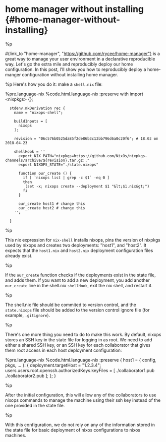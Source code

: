 # home manager without installing {#home-manager-without-installing}
%p

  #{link_to "home-manager", "https://github.com/rycee/home-manager"} is a great way to manage your user environment in a declarative reproducible way. Let's go the extra mile and reproducibly deploy our home configuration. In this post, I'll show you how to reproducibly deploy a home-manger configuration without installing home manager.



%p
  Here's how you do it: make a <code>shell.nix</code> file:

%pre.language-nix
  %code.html.language-nix
    :preserve
      with import &lt;nixpkgs&gt; {};

      stdenv.mkDerivation rec {
        name = "nixops-shell";

        buildInputs = [
          nixops
        ];

        revision = "06c576b0525da85f2de86b3c13bb796d6a0c20f6"; # 18.03 on 2018-04-23

        shellHook = ''
          export NIX_PATH="nixpkgs=https://github.com/NixOs/nixpkgs-channels/archive/${revision}.tar.gz:."
          export NIXOPS_STATE="./state.nixops"

          function our_create () {
            if [ `nixops list | grep -c $1` -eq 0 ]
            then
             (set -x; nixops create --deployment $1 "&lt;$1.nix&gt;")
            fi
          }

          our_create host1 # change this
          our_create host2 # change this
        '';

      }

%p

  This nix expression for <code>nix-shell</code> installs nixops, pins
  the version of nixpkgs used by nixops and creates two deployments:
  "host1", and "host2". It expects that the <code>host1.nix</code> and
  <code>host2.nix</code> deployment configuration files already exist.

%p

  If the <code>our_create</code> function checks if the deployments
  exist in the state file, and adds them. If you want to add a new
  deployment, you add another <code>our_create</code> line in the
  shell.nix <code>shellHook</code>, exit the nix shell, and restart
  it.

%p

  The shell.nix file should be commited to version control, and the
  <code>state.nixops</code> file should be added to the version
  control ignore file (for example, <code>.gitignore</code>).

%p

  There's one more thing you need to do to make this work. By default,
  nixops stores an SSH key in the state file for logging in as
  root. We need to add either a shared SSH key, or an SSH key for each
  collaborator that gives them root access in each host deployment
  configuration:

%pre.language-nix
  %code.html.language-nix
    :preserve
      {
        host1 =
        { config, pkgs, ... }:
        {
          deployment.targetHost = "1.2.3.4";
          users.users.root.openssh.authorizedKeys.keyFiles = [ ./collaborator1.pub ./collaborator2.pub ];
        };
      }

%p

  After the initial configuration, this will allow any of the
  collaborators to use nixops commands to manage the machine using
  their ssh key instead of the one provided in the state file.

%p

  With this configuration, we do not rely on any of the information
  stored in the state file for basic deployment of nixos
  configurations to nixos machines.
